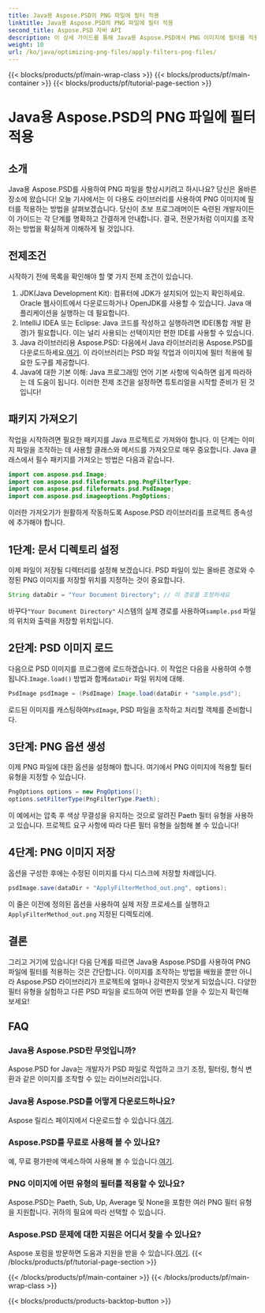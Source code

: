 ```yaml
---
title: Java용 Aspose.PSD의 PNG 파일에 필터 적용
linktitle: Java용 Aspose.PSD의 PNG 파일에 필터 적용
second_title: Aspose.PSD 자바 API
description: 이 상세 가이드를 통해 Java용 Aspose.PSD에서 PNG 이미지에 필터를 적용하는 방법을 알아보세요. 놀라운 이미지 결과를 위한 간단한 단계.
weight: 10
url: /ko/java/optimizing-png-files/apply-filters-png-files/
---
```


{{< blocks/products/pf/main-wrap-class >}}
{{< blocks/products/pf/main-container >}}
{{< blocks/products/pf/tutorial-page-section >}}

# Java용 Aspose.PSD의 PNG 파일에 필터 적용

## 소개
Java용 Aspose.PSD를 사용하여 PNG 파일을 향상시키려고 하시나요? 당신은 올바른 장소에 왔습니다! 오늘 기사에서는 이 다용도 라이브러리를 사용하여 PNG 이미지에 필터를 적용하는 방법을 살펴보겠습니다. 당신이 초보 프로그래머이든 숙련된 개발자이든 이 가이드는 각 단계를 명확하고 간결하게 안내합니다. 결국, 전문가처럼 이미지를 조작하는 방법을 확실하게 이해하게 될 것입니다.
## 전제조건
시작하기 전에 목록을 확인해야 할 몇 가지 전제 조건이 있습니다.
1. JDK(Java Development Kit): 컴퓨터에 JDK가 설치되어 있는지 확인하세요. Oracle 웹사이트에서 다운로드하거나 OpenJDK를 사용할 수 있습니다. Java 애플리케이션을 실행하는 데 필요합니다.
2. IntelliJ IDEA 또는 Eclipse: Java 코드를 작성하고 실행하려면 IDE(통합 개발 환경)가 필요합니다. 이는 널리 사용되는 선택이지만 편한 IDE를 사용할 수 있습니다.
3.  Java 라이브러리용 Aspose.PSD: 다음에서 Java 라이브러리용 Aspose.PSD를 다운로드하세요.[여기](https://releases.aspose.com/psd/java/). 이 라이브러리는 PSD 파일 작업과 이미지에 필터 적용에 필요한 도구를 제공합니다.
4. Java에 대한 기본 이해: Java 프로그래밍 언어 기본 사항에 익숙하면 쉽게 따라하는 데 도움이 됩니다.
이러한 전제 조건을 설정하면 튜토리얼을 시작할 준비가 된 것입니다!
## 패키지 가져오기
작업을 시작하려면 필요한 패키지를 Java 프로젝트로 가져와야 합니다. 이 단계는 이미지 파일을 조작하는 데 사용할 클래스와 메서드를 가져오므로 매우 중요합니다.
Java 클래스에서 필수 패키지를 가져오는 방법은 다음과 같습니다.
```java
import com.aspose.psd.Image;
import com.aspose.psd.fileformats.png.PngFilterType;
import com.aspose.psd.fileformats.psd.PsdImage;
import com.aspose.psd.imageoptions.PngOptions;
```
이러한 가져오기가 원활하게 작동하도록 Aspose.PSD 라이브러리를 프로젝트 종속성에 추가해야 합니다.

## 1단계: 문서 디렉토리 설정
이제 파일이 저장될 디렉터리를 설정해 보겠습니다. PSD 파일이 있는 올바른 경로와 수정된 PNG 이미지를 저장할 위치를 지정하는 것이 중요합니다.
```java
String dataDir = "Your Document Directory"; // 이 경로를 조정하세요
```
 바꾸다`"Your Document Directory"` 시스템의 실제 경로를 사용하여`sample.psd` 파일의 위치와 출력을 저장할 위치입니다.
## 2단계: PSD 이미지 로드
 다음으로 PSD 이미지를 프로그램에 로드하겠습니다. 이 작업은 다음을 사용하여 수행됩니다.`Image.load()` 방법과 함께`dataDir` 파일 위치에 대해.
```java
PsdImage psdImage = (PsdImage) Image.load(dataDir + "sample.psd");
```
 로드된 이미지를 캐스팅하여`PsdImage`, PSD 파일을 조작하고 처리할 객체를 준비합니다. 
## 3단계: PNG 옵션 생성
이제 PNG 파일에 대한 옵션을 설정해야 합니다. 여기에서 PNG 이미지에 적용할 필터 유형을 지정할 수 있습니다.
```java
PngOptions options = new PngOptions();
options.setFilterType(PngFilterType.Paeth);
```
이 예에서는 압축 후 색상 무결성을 유지하는 것으로 알려진 Paeth 필터 유형을 사용하고 있습니다. 프로젝트 요구 사항에 따라 다른 필터 유형을 실험해 볼 수 있습니다!
## 4단계: PNG 이미지 저장
옵션을 구성한 후에는 수정된 이미지를 다시 디스크에 저장할 차례입니다.
```java
psdImage.save(dataDir + "ApplyFilterMethod_out.png", options);
```
 이 줄은 이전에 정의된 옵션을 사용하여 실제 저장 프로세스를 실행하고`ApplyFilterMethod_out.png` 지정된 디렉토리에.
## 결론
그리고 거기에 있습니다! 다음 단계를 따르면 Java용 Aspose.PSD를 사용하여 PNG 파일에 필터를 적용하는 것은 간단합니다. 이미지를 조작하는 방법을 배웠을 뿐만 아니라 Aspose.PSD 라이브러리가 프로젝트에 얼마나 강력한지 맛보게 되었습니다. 다양한 필터 유형을 실험하고 다른 PSD 파일을 로드하여 어떤 변화를 얻을 수 있는지 확인해 보세요!
## FAQ
### Java용 Aspose.PSD란 무엇입니까?  
Aspose.PSD for Java는 개발자가 PSD 파일로 작업하고 크기 조정, 필터링, 형식 변환과 같은 이미지를 조작할 수 있는 라이브러리입니다.
### Java용 Aspose.PSD를 어떻게 다운로드하나요?  
 Aspose 릴리스 페이지에서 다운로드할 수 있습니다.[여기](https://releases.aspose.com/psd/java/).
### Aspose.PSD를 무료로 사용해 볼 수 있나요?  
 예, 무료 평가판에 액세스하여 사용해 볼 수 있습니다.[여기](https://releases.aspose.com/).
### PNG 이미지에 어떤 유형의 필터를 적용할 수 있나요?  
Aspose.PSD는 Paeth, Sub, Up, Average 및 None을 포함한 여러 PNG 필터 유형을 지원합니다. 귀하의 필요에 따라 선택할 수 있습니다.
### Aspose.PSD 문제에 대한 지원은 어디서 찾을 수 있나요?  
 Aspose 포럼을 방문하면 도움과 지원을 받을 수 있습니다.[여기](https://forum.aspose.com/c/psd/34).
{{< /blocks/products/pf/tutorial-page-section >}}

{{< /blocks/products/pf/main-container >}}
{{< /blocks/products/pf/main-wrap-class >}}

{{< blocks/products/products-backtop-button >}}
